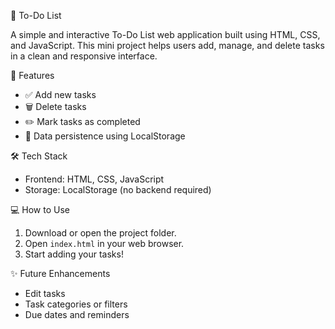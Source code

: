 📝 To-Do List

A simple and interactive To-Do List web application built using HTML, CSS, and JavaScript. This mini project helps users add, manage, and delete tasks in a clean and responsive interface.

🚀 Features

- ✅ Add new tasks  
- 🗑️ Delete tasks  
- ✏️ Mark tasks as completed  
- 💾 Data persistence using LocalStorage

🛠️ Tech Stack

- Frontend: HTML, CSS, JavaScript  
- Storage: LocalStorage (no backend required)

💻 How to Use

1. Download or open the project folder.  
2. Open `index.html` in your web browser.  
3. Start adding your tasks!

✨ Future Enhancements

- Edit tasks  
- Task categories or filters  
- Due dates and reminders
